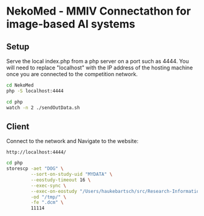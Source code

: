 # NekoMed - MMIV Connectathon for image-based AI systems

## Setup

Serve the local index.php from a php server on a port such as 4444. You will need to replace "localhost" with the IP address of the hosting machine once you are connected to the competition network.

```bash
cd NekoMed
php -S localhost:4444
```

```bash
cd php
watch -n 2 ./sendOutData.sh
```

## Client

Connect to the network and Navigate to the website:

```
http://localhost:4444/
```

```bash
cd php
storescp -aet "DOG" \
         --sort-on-study-uid "MYDATA" \
         --eostudy-timeout 16 \
         --exec-sync \
         --exec-on-eostudy "/Users/haukebartsch/src/Research-Information-System/documentation/NekoMed/php/process.py #r #a #c #p" \
         -od "/tmp/" \
         -fe ".dcm" \
         11114
```